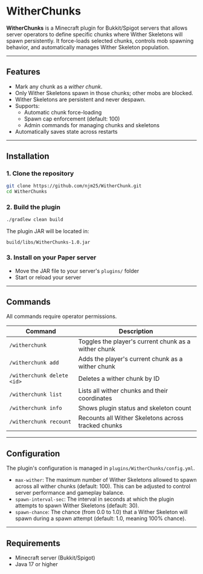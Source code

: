 # WitherChunks

**WitherChunks** is a Minecraft plugin for Bukkit/Spigot servers that allows server operators to define specific chunks where Wither Skeletons will spawn persistently. It force-loads selected chunks, controls mob spawning behavior, and automatically manages Wither Skeleton population.

---

## Features

- Mark any chunk as a *wither chunk*.
- Only Wither Skeletons spawn in those chunks; other mobs are blocked.
- Wither Skeletons are persistent and never despawn.
- Supports:
  - Automatic chunk force-loading
  - Spawn cap enforcement (default: 100)
  - Admin commands for managing chunks and skeletons
- Automatically saves state across restarts

---

## Installation

### 1. Clone the repository

```bash
git clone https://github.com/njm25/WitherChunk.git
cd WitherChunks
````

### 2. Build the plugin

```bash
./gradlew clean build
```

The plugin JAR will be located in:

```
build/libs/WitherChunks-1.0.jar
```

### 3. Install on your Paper server

* Move the JAR file to your server's `plugins/` folder
* Start or reload your server

---

## Commands

All commands require operator permissions.

| Command                    | Description                                          |
| -------------------------- | ---------------------------------------------------- |
| `/witherchunk`             | Toggles the player's current chunk as a wither chunk |
| `/witherchunk add`         | Adds the player's current chunk as a wither chunk    |
| `/witherchunk delete <id>` | Deletes a wither chunk by ID                         |
| `/witherchunk list`        | Lists all wither chunks and their coordinates        |
| `/witherchunk info`        | Shows plugin status and skeleton count               |
| `/witherchunk recount`     | Recounts all Wither Skeletons across tracked chunks  |

---

## Configuration

The plugin's configuration is managed in `plugins/WitherChunks/config.yml`.

* `max-wither`: The maximum number of Wither Skeletons allowed to spawn across all wither chunks (default: 100). This can be adjusted to control server performance and gameplay balance.
* `spawn-interval-sec`: The interval in seconds at which the plugin attempts to spawn Wither Skeletons (default: 30). 
* `spawn-chance`: The chance (from 0.0 to 1.0) that a Wither Skeleton will spawn during a spawn attempt (default: 1.0, meaning 100% chance).

---

## Requirements

* Minecraft server (Bukkit/Spigot)
* Java 17 or higher


